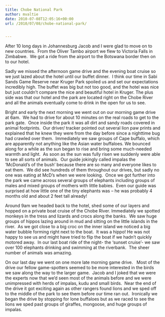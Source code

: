 ```yaml
---
title: Chobe National Park
author: mvaltie
date: 2010-07-08T12:05:16+00:00
url: /2010/07/08/chobe-national-park/


---
```

After 10 long days in Johannesburg Jacob and I were glad to move on to new countries.  From the Oliver Tambo airport we flew to Victoria Falls in Zimbabwe.  We got a ride from the airport to the Botswana border then on to our hotel.

Sadly we missed the afternoon game drive and the evening boat cruise so we just lazed about the hotel until our buffet dinner.  I think our time in Sabi Sands Game Reserve near Kruger Park spoiled us and set our expectations incredibly high. The buffet was big but not too good, and the hotel was nice but just couldn&#8217;t compare the nice and beautiful hotel in Kruger. The plus side was that our hotel and the park are located right on the Chobe River and all the animals eventually come to drink in the open for us to see.

Bright and early the next morning we went out on our morning game drive at 6am.  We had to drive for about 10 minutes on the real roads to get to the park gate.  Once inside the park it was all dirt and sandy roads covered in animal footprints.  Our driver/ tracker pointed out several lion paw prints and explained that he knew they were from the day before since a nighttime bug had crawled over them.  Immediately we saw groups of Cape buffalo, which are apparently not anything like the Asian water buffaloes. We bounced along for a while as the sun began to rise and bring some much-needed warmth and light.  As soon as the sun was fully risen we suddenly were able to see all sorts of animals.  Our guide jokingly called impalas the &#8216;McDonald&#8217;s of the bush&#8217; because there are so many and everyone likes to eat them.  We did see hundreds of them throughout our drives, but sadly no one was eating at McD&#8217;s when we were looking.  Once we got further into the park we came across several groups of elephants including groups of males and mixed groups of mothers with little babies.  Even our guide was surprised at how little one of the tiny elephants was &#8211; he was probably 4 months old and about 2 feet tall already!

Around 9am we headed back to the hotel, shed some of our layers and hopped on a private boat cruise of the Chobe River. Immediately we spotted monkeys in the tress and lizards and crocs along the banks.  We saw huge groups of hippos lazing around in mud and sitting on the little islands in the river.  As we got close to a big croc on the inner island we noticed a big water bubble forming right next to the boat.  It was a hippo! He was not happy to see us and might have tried to flip the boat if we hadn&#8217;t quickly motored away.  In our last boat ride of the night- the &#8216;sunset cruise&#8217;- we saw over 100 elephants drinking and swimming at the riverbank.  The sheer number of animals was amazing.

On our last day we went on one more late morning game drive.   Most of the drive our fellow game-spotters seemed to be more interested in the birds we saw along the way to the larger game.  Jacob and I joked that we were the experts now that we&#8217;d seen most of the animals before and we were unimpressed with herds of impalas, kudu and small birds.  Near the end of the drive it got exciting again as other rangers found lions and we sped off to the middle of the park to see them before our time ran out.  Ironically we began the drive by stopping for lone buffaloes but as we raced to see the lions we sped past groups of giraffes, mongoose, and huge groups of impalas.